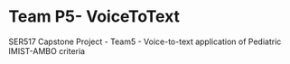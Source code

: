 # Team P5- VoiceToText
SER517 Capstone Project - Team5 - Voice-to-text application of Pediatric IMIST-AMBO criteria 
